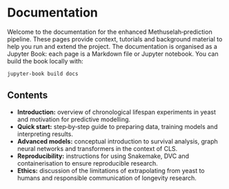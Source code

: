 # Documentation

Welcome to the documentation for the enhanced Methuselah‑prediction
pipeline.  These pages provide context, tutorials and background
material to help you run and extend the project.  The documentation is
organised as a Jupyter Book: each page is a Markdown file or Jupyter
notebook.  You can build the book locally with:

```bash
jupyter-book build docs
```

## Contents

- **Introduction:** overview of chronological lifespan experiments in
  yeast and motivation for predictive modelling.
- **Quick start:** step‑by‑step guide to preparing data, training
  models and interpreting results.
- **Advanced models:** conceptual introduction to survival analysis,
  graph neural networks and transformers in the context of CLS.
- **Reproducibility:** instructions for using Snakemake, DVC and
  containerisation to ensure reproducible research.
- **Ethics:** discussion of the limitations of extrapolating from
  yeast to humans and responsible communication of longevity research.